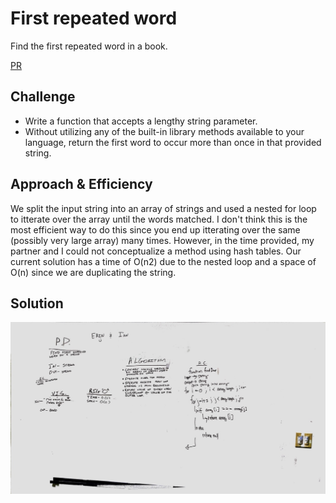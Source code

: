 # First repeated word
Find the first repeated word in a book.

[PR](https://github.com/etrainor/data-structures-and-algorithms/pull/62)

## Challenge
* Write a function that accepts a lengthy string parameter.
* Without utilizing any of the built-in library methods available to your language, return the first word to occur more than once in that provided string.

## Approach & Efficiency
We split the input string into an array of strings and used a nested for loop to itterate over the array until the words matched. I don't think this is the most efficient way to do this since you end up itterating over the same (possibly very large array) many times. However, in the time provided, my partner and I could not conceptualize a method using hash tables. Our current solution has a time of O(n2) due to the nested loop and a space of O(n) since we are duplicating the string.

## Solution
![Whiteboard Image](../../../assets/repeated-word.jpg)